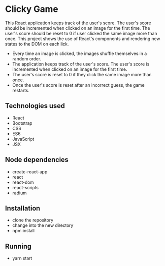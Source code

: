 # Clicky Game
This React application keeps track of the user's score. The user's score should be incremented when clicked on an image for the first time. The user's score should be reset to 0 if user clicked the same image more than once. This project shows the use of React's components and rendering new states to the DOM on each lick.

- Every time an image is clicked, the images shuffle themselves in a random order.
- The application keeps track of the user's score. The user's score is incremented when clicked on an image for the first time. 
- The user's score is reset to 0 if they click the same image more than once.
- Once the user's score is reset after an incorrect guess, the game restarts.

## Technologies used
- React
- Bootstrap
- CSS
- ES6
- JavaScript
- JSX

## Node dependencies
- create-react-app
- react
- react-dom
- react-scripts
- radium

## Installation
- clone the repository
- change into the new directory
- npm install

## Running
- yarn start
